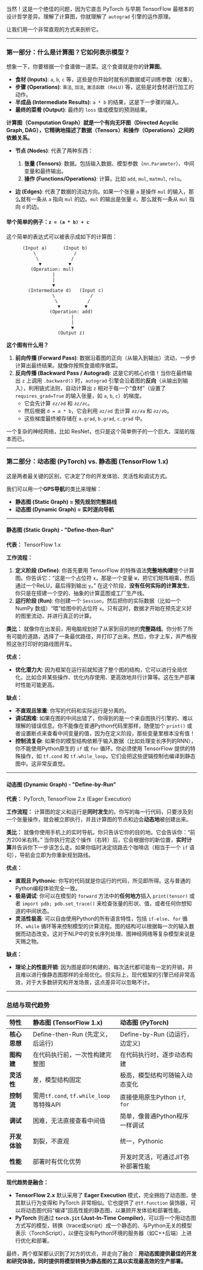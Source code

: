 当然！这是一个绝佳的问题，因为它直击 PyTorch 与早期 TensorFlow 最根本的设计哲学差异。理解了计算图，你就理解了 `autograd` 引擎的运作原理。

让我们用一个非常直观的方式来剖析它。

---

### 第一部分：什么是计算图？它如何表示模型？

想象一下，你要根据一个食谱做一道菜。这个食谱就是你的**计算图**。

*   **食材 (Inputs)**: `a`, `b`, `c` 等，这些是你开始时就有的数据或可训练参数（权重）。
*   **步骤 (Operations)**: `乘法`, `加法`, `激活函数 (ReLU)` 等，这些是对食材进行加工的动作。
*   **半成品 (Intermediate Results)**: `a * b` 的结果，这是下一步骤的输入。
*   **最终的菜肴 (Output)**: 最终的 `loss` 值或模型的预测结果。

**计算图（Computation Graph）就是一个有向无环图（Directed Acyclic Graph, DAG），它精确地描述了数据（Tensors）和操作（Operations）之间的依赖关系。**

*   **节点 (Nodes)**: 代表了两种东西：
    1.  **张量 (Tensors)**: 数据。包括输入数据、模型参数（`nn.Parameter`）、中间变量和最终输出。
    2.  **操作 (Functions/Operations)**: 计算。比如 `add`, `mul`, `matmul`, `relu`。

*   **边 (Edges)**: 代表了数据的流动方向。如果一个张量 `a` 是操作 `mul` 的输入，那么就有一条从 `a` 指向 `mul` 的边。`mul` 的输出是张量 `d`，那么就有一条从 `mul` 指向 `d` 的边。

#### 举个简单的例子：`z = (a * b) + c`

这个简单的表达式可以被表示成如下的计算图：

```
      (Input a)      (Input b)
          \              /
           \            /
            ▼          ▼
         (Operation: mul)
                 |
                 |
                 ▼
        (Intermediate d)   (Input c)
                 \             /
                  \           /
                   ▼         ▼
                (Operation: add)
                        |
                        |
                        ▼
                   (Output z)
```

**这个图有什么用？**

1.  **前向传播 (Forward Pass)**: 数据沿着图的正向（从输入到输出）流动，一步步计算出最终结果。就像你按照食谱顺序做菜。
2.  **反向传播 (Backward Pass / Autograd)**: 这是它的核心价值！当你在最终输出 `z` 上调用 `.backward()` 时，`autograd` 引擎会沿着图的**反向**（从输出到输入），利用链式法则，自动计算出 `z` 相对于每一个“食材”（设置了 `requires_grad=True` 的输入张量，如 `a`, `b`, `c`）的梯度。
    *   它会先计算 `∂z/∂d` 和 `∂z/∂c`。
    *   然后根据 `d = a * b`，它会利用 `∂z/∂d` 去计算 `∂z/∂a` 和 `∂z/∂b`。
    *   这些梯度最终被存储在 `a.grad`, `b.grad`, `c.grad` 中。

一个复杂的神经网络，比如 ResNet，也只是这个简单例子的一个巨大、深层的版本而已。

---

### 第二部分：动态图 (PyTorch) vs. 静态图 (TensorFlow 1.x)

这是两者最关键的区别，它决定了你的开发体验、灵活性和调试方式。

我们可以用一个**GPS导航**的类比来理解：

*   **静态图 (Static Graph) = 预先规划完整路线**
*   **动态图 (Dynamic Graph) = 实时逐向导航**

---

#### 静态图 (Static Graph) - "Define-then-Run"

**代表：** TensorFlow 1.x

**工作流程：**
1.  **定义阶段 (Define)**: 你首先要用 TensorFlow 的特殊语法**完整地构建**整个计算图。你告诉它：“这是一个占位符 `x`，那是一个变量 `W`，把它们矩阵相乘，然后通过一个ReLU，最后得到输出 `y`。” 在这个阶段，**没有任何实际的计算发生**，你只是在搭建一个空的、抽象的计算蓝图或工厂生产线。
2.  **运行阶段 (Run)**: 你创建一个 `Session`，然后把你的实际数据（比如一个 NumPy 数组）“喂”给图中的占位符 `x`。只有这时，数据才开始在预先定义好的图里流动，并进行真正的计算。

**类比：**
就像你在出发前，用电脑规划好了从家到目的地的**完整路线**。你分析了所有可能的道路，选择了一条最优路径，并打印了出来。然后，你才上车，并严格按照这张打印好的路线图开车。

**优点：**
*   **优化潜力大**: 因为框架在运行前就知道了整个图的结构，它可以进行全局优化，比如合并某些操作、优化内存使用、更高效地并行计算等。这在生产部署时性能可能更高。

**缺点：**
*   **不直观且笨重**: 你写的代码和实际运行是分离的。
*   **调试困难**: 如果在图的中间出错了，你得到的是一个来自图执行引擎的、难以理解的错误信息。你不能像在普通Python代码里那样，随便加个 `print()` 或者设置断点来查看中间变量的值，因为在定义阶段，那些变量里根本没有值！
*   **控制流复杂**: 如果你的模型结构依赖于输入数据（比如处理变长序列的RNN），你不能使用Python原生的 `if` 或 `for` 循环。你必须使用 TensorFlow 提供的特殊操作，如 `tf.cond` 和 `tf.while_loop`，它们会把这些逻辑控制也编译到静态图中。这非常反直觉。

---

#### 动态图 (Dynamic Graph) - "Define-by-Run"

**代表：** PyTorch, TensorFlow 2.x (Eager Execution)

**工作流程：**
计算图的定义和运行是**同时发生**的。你写的每一行代码，只要涉及到一个张量操作，就会被立即执行，并且计算图的节点和边会**动态地**被创建出来。

**类比：**
就像你使用手机上的实时导航。你只告诉它你的目的地。它会告诉你：“前方200米右转。” 当你执行完这个操作（右转）后，它会根据你的新位置，**实时计算**并告诉你下一步该怎么走。如果你临时决定绕路去个咖啡店（相当于一个 `if` 语句），导航会立即为你重新规划路线。

**优点：**
*   **直观且 Pythonic**: 你写的代码就是你运行的代码，所见即所得。这与普通的Python编程体验完全一致。
*   **极易调试**: 你可以在模型的 `forward` 方法中的**任何地方**插入 `print(tensor)` 或者 `import pdb; pdb.set_trace()` 来检查张量的形状、值，或者任何你想知道的中间状态。
*   **灵活性极高**: 可以自由使用Python的所有语言特性，包括 `if-else`、`for` 循环、`while` 循环等来控制模型的计算流程。图的结构可以根据每一次的输入数据而动态改变。这对于NLP中的变长序列处理、图神经网络等复杂模型来说是天赐之物。

**缺点：**
*   **理论上的性能开销**: 因为图是即时构建的，每次迭代都可能有一定的开销，并且难以进行像静态图那样的全局优化。但实际上，现代框架的引擎已经非常高效，对于大多数研究和开发场景，这点差异可以忽略不计。

---

### 总结与现代趋势

| 特性 | 静态图 (TensorFlow 1.x) | 动态图 (PyTorch) |
| :--- | :--- | :--- |
| **核心思想** | Define-then-Run (先定义，后运行) | Define-by-Run (边运行，边定义) |
| **图构建** | 在代码执行前，一次性构建完整图 | 在代码执行时，逐步动态构建 |
| **灵活性** | 差，模型结构固定 | 极高，模型结构可随输入动态变化 |
| **控制流** | 需用`tf.cond`, `tf.while_loop`等特殊API | 直接使用原生Python `if`, `for` |
| **调试** | 困难，无法直接查看中间值 | 简单，像普通Python程序一样调试 |
| **开发体验** | 割裂，不直观 | 统一，Pythonic |
| **性能** | 部署时有优化优势 | 开发时灵活，可通过JIT弥补部署性能 |

**现代趋势是融合：**

*   **TensorFlow 2.x** 默认采用了 **Eager Execution** 模式，完全拥抱了动态图，使其默认行为变得和 PyTorch 非常相似。它也提供了 `@tf.function` 装饰器，可以将动态图代码“编译”回高性能的静态图，以兼顾开发体验和部署性能。
*   **PyTorch** 则通过 **`torch.jit` (Just-In-Time Compiler)**，可以将一个用动态图方式写的模型，转换（trace或script）成一个静态的、与Python无关的模型表示（TorchScript），以便在没有Python环境的服务器（如C++后端）上进行优化和部署。

最终，两个框架都认识到了对方的优点，并走向了融合：**用动态图提供最佳的开发和研究体验，同时提供将模型转换为静态图的工具以实现最高效的生产部署。**